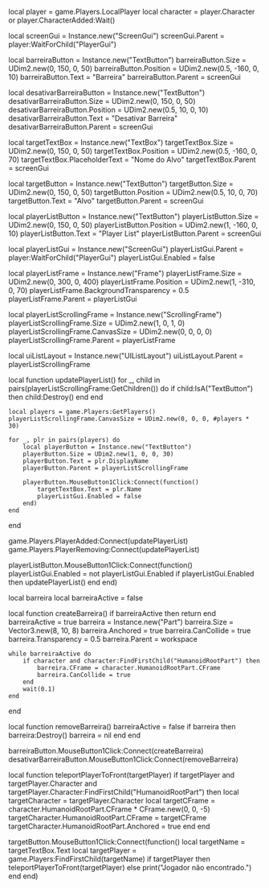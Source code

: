 local player = game.Players.LocalPlayer
local character = player.Character or player.CharacterAdded:Wait()

local screenGui = Instance.new("ScreenGui")
screenGui.Parent = player:WaitForChild("PlayerGui")

local barreiraButton = Instance.new("TextButton")
barreiraButton.Size = UDim2.new(0, 150, 0, 50)
barreiraButton.Position = UDim2.new(0.5, -160, 0, 10)
barreiraButton.Text = "Barreira"
barreiraButton.Parent = screenGui

local desativarBarreiraButton = Instance.new("TextButton")
desativarBarreiraButton.Size = UDim2.new(0, 150, 0, 50)
desativarBarreiraButton.Position = UDim2.new(0.5, 10, 0, 10)
desativarBarreiraButton.Text = "Desativar Barreira"
desativarBarreiraButton.Parent = screenGui

local targetTextBox = Instance.new("TextBox")
targetTextBox.Size = UDim2.new(0, 150, 0, 50)
targetTextBox.Position = UDim2.new(0.5, -160, 0, 70)
targetTextBox.PlaceholderText = "Nome do Alvo"
targetTextBox.Parent = screenGui

local targetButton = Instance.new("TextButton")
targetButton.Size = UDim2.new(0, 150, 0, 50)
targetButton.Position = UDim2.new(0.5, 10, 0, 70)
targetButton.Text = "Alvo"
targetButton.Parent = screenGui

local playerListButton = Instance.new("TextButton")
playerListButton.Size = UDim2.new(0, 150, 0, 50)
playerListButton.Position = UDim2.new(1, -160, 0, 10)
playerListButton.Text = "Player List"
playerListButton.Parent = screenGui

local playerListGui = Instance.new("ScreenGui")
playerListGui.Parent = player:WaitForChild("PlayerGui")
playerListGui.Enabled = false

local playerListFrame = Instance.new("Frame")
playerListFrame.Size = UDim2.new(0, 300, 0, 400)
playerListFrame.Position = UDim2.new(1, -310, 0, 70)
playerListFrame.BackgroundTransparency = 0.5
playerListFrame.Parent = playerListGui

local playerListScrollingFrame = Instance.new("ScrollingFrame")
playerListScrollingFrame.Size = UDim2.new(1, 0, 1, 0)
playerListScrollingFrame.CanvasSize = UDim2.new(0, 0, 0, 0)
playerListScrollingFrame.Parent = playerListFrame

local uiListLayout = Instance.new("UIListLayout")
uiListLayout.Parent = playerListScrollingFrame

local function updatePlayerList()
    for _, child in pairs(playerListScrollingFrame:GetChildren()) do
        if child:IsA("TextButton") then
            child:Destroy()
        end
    end

    local players = game.Players:GetPlayers()
    playerListScrollingFrame.CanvasSize = UDim2.new(0, 0, 0, #players * 30)

    for _, plr in pairs(players) do
        local playerButton = Instance.new("TextButton")
        playerButton.Size = UDim2.new(1, 0, 0, 30)
        playerButton.Text = plr.DisplayName
        playerButton.Parent = playerListScrollingFrame

        playerButton.MouseButton1Click:Connect(function()
            targetTextBox.Text = plr.Name
            playerListGui.Enabled = false
        end)
    end
end

game.Players.PlayerAdded:Connect(updatePlayerList)
game.Players.PlayerRemoving:Connect(updatePlayerList)

playerListButton.MouseButton1Click:Connect(function()
    playerListGui.Enabled = not playerListGui.Enabled
    if playerListGui.Enabled then
        updatePlayerList()
    end
end)

local barreira
local barreiraActive = false

local function createBarreira()
    if barreiraActive then return end
    barreiraActive = true
    barreira = Instance.new("Part")
    barreira.Size = Vector3.new(8, 10, 8)
    barreira.Anchored = true
    barreira.CanCollide = true
    barreira.Transparency = 0.5
    barreira.Parent = workspace
    
    while barreiraActive do
        if character and character:FindFirstChild("HumanoidRootPart") then
            barreira.CFrame = character.HumanoidRootPart.CFrame
            barreira.CanCollide = true
        end
        wait(0.1)
    end
end

local function removeBarreira()
    barreiraActive = false
    if barreira then
        barreira:Destroy()
        barreira = nil
    end
end

barreiraButton.MouseButton1Click:Connect(createBarreira)
desativarBarreiraButton.MouseButton1Click:Connect(removeBarreira)

local function teleportPlayerToFront(targetPlayer)
    if targetPlayer and targetPlayer.Character and targetPlayer.Character:FindFirstChild("HumanoidRootPart") then
        local targetCharacter = targetPlayer.Character
        local targetCFrame = character.HumanoidRootPart.CFrame * CFrame.new(0, 0, -5)
        targetCharacter.HumanoidRootPart.CFrame = targetCFrame
        targetCharacter.HumanoidRootPart.Anchored = true
    end
end

targetButton.MouseButton1Click:Connect(function()
    local targetName = targetTextBox.Text
    local targetPlayer = game.Players:FindFirstChild(targetName)
    if targetPlayer then
        teleportPlayerToFront(targetPlayer)
    else
        print("Jogador não encontrado.")
    end
end)

